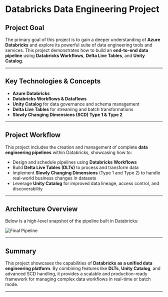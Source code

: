 # Databricks Data Engineering Project

## Project Goal

The primary goal of this project is to gain a deeper understanding of **Azure Databricks** and explore its powerful suite of data engineering tools and services. This project demonstrates how to build an **end-to-end data pipeline** using **Databricks Workflows**, **Delta Live Tables**, and **Unity Catalog**.

---

## Key Technologies & Concepts

- **Azure Databricks**
- **Databricks Workflows & Dataflows**
- **Unity Catalog** for data governance and schema management
- **Delta Live Tables** for streaming and batch transformations
- **Slowly Changing Dimensions (SCD) Type 1 & Type 2**

---

## Project Workflow

This project includes the creation and management of complete **data engineering pipelines** within Databricks, showcasing how to:

- Design and schedule pipelines using **Databricks Workflows**
- Build **Delta Live Tables (DLTs)** to process and transform data
- Implement **Slowly Changing Dimensions** (Type 1 and Type 2) to handle real-world business changes in datasets
- Leverage **Unity Catalog** for improved data lineage, access control, and discoverability

---

## Architecture Overview

Below is a high-level snapshot of the pipeline built in Databricks:

![Final Pipeline](https://github.com/user-attachments/assets/0e574376-9d5f-4c9f-bba3-b13707734735)

---

##  Summary

This project showcases the capabilities of **Databricks as a unified data engineering platform**. By combining features like **DLTs**, **Unity Catalog**, and advanced SCD handling, it provides a scalable and production-ready framework for managing complex data workflows in real-time or batch mode.

---

